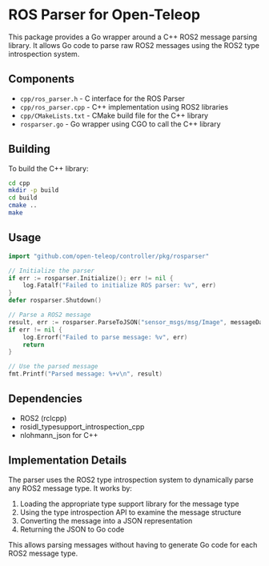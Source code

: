# ROS Parser for Open-Teleop

This package provides a Go wrapper around a C++ ROS2 message parsing library. It allows Go code to parse raw ROS2 messages using the ROS2 type introspection system.

## Components

- `cpp/ros_parser.h` - C interface for the ROS Parser
- `cpp/ros_parser.cpp` - C++ implementation using ROS2 libraries
- `cpp/CMakeLists.txt` - CMake build file for the C++ library
- `rosparser.go` - Go wrapper using CGO to call the C++ library

## Building

To build the C++ library:

```bash
cd cpp
mkdir -p build
cd build
cmake ..
make
```

## Usage

```go
import "github.com/open-teleop/controller/pkg/rosparser"

// Initialize the parser
if err := rosparser.Initialize(); err != nil {
    log.Fatalf("Failed to initialize ROS parser: %v", err)
}
defer rosparser.Shutdown()

// Parse a ROS2 message
result, err := rosparser.ParseToJSON("sensor_msgs/msg/Image", messageData)
if err != nil {
    log.Errorf("Failed to parse message: %v", err)
    return
}

// Use the parsed message
fmt.Printf("Parsed message: %+v\n", result)
```

## Dependencies

- ROS2 (rclcpp)
- rosidl_typesupport_introspection_cpp
- nlohmann_json for C++

## Implementation Details

The parser uses the ROS2 type introspection system to dynamically parse any ROS2 message type. It works by:

1. Loading the appropriate type support library for the message type
2. Using the type introspection API to examine the message structure
3. Converting the message into a JSON representation
4. Returning the JSON to Go code

This allows parsing messages without having to generate Go code for each ROS2 message type. 